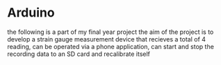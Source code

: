 # Arduino
the following is a part of my final year project 
the aim of the project is to develop a strain gauge measurement device that recieves a total of 4 reading, can be operated via a phone application, 
can start and stop the recording data to an SD card and recalibrate itself


